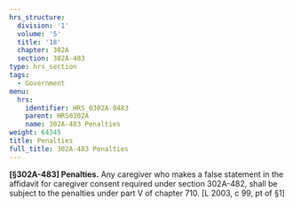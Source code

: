 ```yaml
---
hrs_structure:
  division: '1'
  volume: '5'
  title: '18'
  chapter: 302A
  section: 302A-483
type: hrs_section
tags:
  - Government
menu:
  hrs:
    identifier: HRS_0302A-0483
    parent: HRS0302A
    name: 302A-483 Penalties
weight: 64345
title: Penalties
full_title: 302A-483 Penalties
---
```

**[§302A-483] Penalties.** Any caregiver who makes a false statement in the affidavit for caregiver consent required under section 302A-482, shall be subject to the penalties under part V of chapter 710\. [L 2003, c 99, pt of §1]